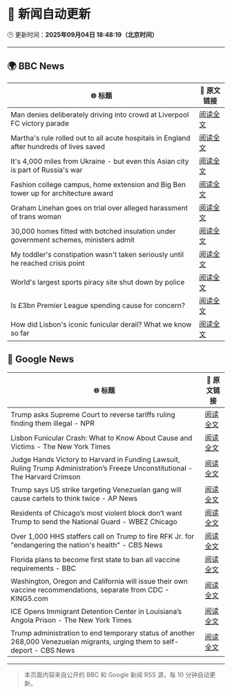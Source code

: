 # 🧠 新闻自动更新

🕒 更新时间：**2025年09月04日 18:48:19（北京时间）**

---

## 🌍 BBC News

| 🌐 标题 | 🔗 原文链接 |
|--------|-------------|
| Man denies deliberately driving into crowd at Liverpool FC victory parade | [阅读全文](https://www.bbc.com/news/articles/cwyl38115j2o?at_medium=RSS&at_campaign=rss) |
| Martha's rule rolled out to all acute hospitals in England after hundreds of lives saved | [阅读全文](https://www.bbc.com/news/articles/c8e1zw28766o?at_medium=RSS&at_campaign=rss) |
| It's 4,000 miles from Ukraine - but even this Asian city is part of Russia's war | [阅读全文](https://www.bbc.com/news/articles/cvg0e54z7x8o?at_medium=RSS&at_campaign=rss) |
| Fashion college campus, home extension and Big Ben tower up for architecture award | [阅读全文](https://www.bbc.com/news/articles/cx27nmj77xzo?at_medium=RSS&at_campaign=rss) |
| Graham Linehan goes on trial over alleged harassment of trans woman | [阅读全文](https://www.bbc.com/news/articles/cn0x2kx08wdo?at_medium=RSS&at_campaign=rss) |
| 30,000 homes fitted with botched insulation under government schemes, ministers admit | [阅读全文](https://www.bbc.com/news/articles/c8606gp4711o?at_medium=RSS&at_campaign=rss) |
| My toddler's constipation wasn't taken seriously until he reached crisis point | [阅读全文](https://www.bbc.com/news/articles/cgr9zg17n5yo?at_medium=RSS&at_campaign=rss) |
| World's largest sports piracy site shut down by police | [阅读全文](https://www.bbc.com/news/articles/c62q4l0d171o?at_medium=RSS&at_campaign=rss) |
| Is £3bn Premier League spending cause for concern? | [阅读全文](https://www.bbc.com/sport/football/articles/cvgr35xgvjdo?at_medium=RSS&at_campaign=rss) |
| How did Lisbon's iconic funicular derail? What we know so far | [阅读全文](https://www.bbc.com/news/articles/cn95l12epxzo?at_medium=RSS&at_campaign=rss) |

## 📰 Google News

| 🌐 标题 | 🔗 原文链接 |
|--------|-------------|
| Trump asks Supreme Court to reverse tariffs ruling finding them illegal - NPR | [阅读全文](https://news.google.com/rss/articles/CBMihgFBVV95cUxPNF9kOFJUM3J4OXA4SnRyRF9LUTJMMUZPN3E3Q2YzSU1NX3ZyX0EyNXJ2dHFRZmJMa0ZfaWdrSVFHTlRkbWlGTElJRzdHV0RkcDBTNXczVWlpM1ppODFJa2gwdE1PTFl1dXplXzdBd09haGRFMl85eHFudU9NVkpBUzJWOXYzQQ?oc=5) |
| Lisbon Funicular Crash: What to Know About Cause and Victims - The New York Times | [阅读全文](https://news.google.com/rss/articles/CBMiigFBVV95cUxNNHgxS1RQdUgxUFVlX1pEaTA0N1JjVVlXRFU3Sk1XbnFacE1yRnZFdDc1SkVCQVVzYTNIblRwbjQtd0NqaDNlWFloRE9PZmxCcFp4Z0Y4MVhJRllHTTh3dEdUY1RGcDhQN04xRm1fY0k0UDdITWFVTDYxbkNZaVJ0RWpUaEZjbENmcHc?oc=5) |
| Judge Hands Victory to Harvard in Funding Lawsuit, Ruling Trump Administration’s Freeze Unconstitutional - The Harvard Crimson | [阅读全文](https://news.google.com/rss/articles/CBMidEFVX3lxTE1UYkplcFZ2dl9VbnI3WmlENFppYjZiN2FvQ3E0djljTVYzWkNJVjNudEl3aFBlVXpmR2ExRXNiWTd2cDhmREpvN09JTHItaWFuVTRheWZ6NXlCakF3ckdtTGlUVXdXNkQ2YnJ4RUh4aElOdFJz?oc=5) |
| Trump says US strike targeting Venezuelan gang will cause cartels to think twice - AP News | [阅读全文](https://news.google.com/rss/articles/CBMisAFBVV95cUxOaVpBNXl4T0tOQ1RyUklGWnRqWTE1eE5vMUw5WDEybHlkSHBrWEVzc0xseDVVbXNfYlBzeEwxbG9jQVNCeTUwQmtyRmpEWnNXWlN1OS11dXVqM2JIcFdLT0RqZ054emszcmx6bzBIVmgzektmZ0Q0ZkZwZGtuTGFqUFV3aW5VUDUxcW1wRnVfRVl3d01xTmtvS3N4eFQ4RGFQdFRpOWg2R3JZVWRhUDV0Zw?oc=5) |
| Residents of Chicago’s most violent block don’t want Trump to send the National Guard - WBEZ Chicago | [阅读全文](https://news.google.com/rss/articles/CBMixgFBVV95cUxPZ1p5andCbnR6NTJlZ1cybVVoUXY3ZXlhRUlZcnl6UlRsWlhfb1VndDgxSU1oX1Fab3B1T1dkcjlrT1N5dlNiRVk3QVB2WXlvZjZ3TUZuZW5HeGNwOEZydmFKOUktTmVDb2l1dFdtTks0VTd1MUhkU0dhSldxMGZuTUtlYl9waHFvWjhDd2o4UjJLWFZiVjJ0N21fMEJsZmJXRjRHZVVUVUFZdVhUME1RaVlOQ3dBbGprb3N6NWJYTTZRQkpaV3c?oc=5) |
| Over 1,000 HHS staffers call on Trump to fire RFK Jr. for "endangering the nation's health" - CBS News | [阅读全文](https://news.google.com/rss/articles/CBMid0FVX3lxTE5DbURMSFBWcmFYWHgwcXozdHpEQmpkZV9namhVakN1MWwxWl9td1d0cmJCcXE4RW9BSDZNLV94TmZLb1JUdGRib1UwZnU5dWtHc0xxRGRoQ0hGbHU4X1ZlWHp0Y2gwUDFGYWdPYVg1a1pyQ0hNLVM40gF8QVVfeXFMTVJLa3RCZzU0UXd6Y3ptamtsT0hIYk5uSDA1LXgwaWF3djg5aUJwUktjVVBIVzg4Z0FGRTRNaXJ4Yk9wSHEyeEFOVFN2d0xnWGYzUFBhTFZpbUE4SDloVGxCWk0zSFNSY0tqUUZYSGdBSEk0dHg2Uk1NRktCMg?oc=5) |
| Florida plans to become first state to ban all vaccine requirements - BBC | [阅读全文](https://news.google.com/rss/articles/CBMiWkFVX3lxTE1BTUtQYkV0YnQxc2RlZHNacW1RaFA4OVpPNzJUMGF4dWh4dzI5UEFob2VVMUowMlJjeGdUTE5KaEtYVXUxbGxwYjdDNktIQ1J1XzZxZzNlV0Rxd9IBX0FVX3lxTFA0OGNmWm5Va0pzOW51M1RoalVFOU00VWlaWkRwczg0VFJXUVd0UE53WXJsNlRtSjBlQWstQk5fdU5SUkNPN3VzTVRrU3JiMG5VSkpxbXg0UklCd09TOE80?oc=5) |
| Washington, Oregon and California will issue their own vaccine recommendations, separate from CDC - KING5.com | [阅读全文](https://news.google.com/rss/articles/CBMijwJBVV95cUxPQXZCNmdWTk0zU0pfNGplb2tILWE1alVRa3BuOU9TblhvNFdnc1NENFhTV0hSclFiU1FybUJDa3EzZ2VQY0tZcnhiN1Q2N0hLUTN4a3Y1TXJZSnJ5VHliZFlYNF82QnJlcFVBNkdNOGRzZjg2dHcwWE5YOFF5THhTTml2YVdMNVY3bkdZblFOVklWZGs0YmkwcDhEWjUyWHJTRTROaXJIbmlvZ3dka1pxeFoySUJoVzVvb0U5SDlrRDFVNFowRUdWWDZmWEFwbXZYSkZnT2hSUkduY1NCUjBTRTNGR2c5N2k0dGxwMTVRdTF1RjFNMWlaQmwtWnhGWHp0ckR0TUJ0b254a1Utb2JZ?oc=5) |
| ICE Opens Immigrant Detention Center in Louisiana’s Angola Prison - The New York Times | [阅读全文](https://news.google.com/rss/articles/CBMihwFBVV95cUxQanhZNlU1SnJXQUFadlNKSXZ2RTdIbHA2ZkNMWllMNE92WDlHNjEwTHdObTh0MU9ZYXZKVnM4LXE3c0pJUzlPNktDQkc2YWQyZmM5Wmo0YXVPck9FOE85eDRsd3JvQ01wTnJhWnhyZGZrUTRoeHhrdlZVVkpQQzBLclg2M1FaWEk?oc=5) |
| Trump administration to end temporary status of another 268,000 Venezuelan migrants, urging them to self-deport - CBS News | [阅读全文](https://news.google.com/rss/articles/CBMikwFBVV95cUxOZzRWUnFXUXpNX0l6Wk9BYmdoVEVxU1hBTGh4dnNSXzQ4M2p5NU44ck9YR2FSRFVqb1BseHRleVl6VktrQ1ZtU00xMmZDclBMWjJzVzhvWnFIV3BwN0pyR0pJNk1QNU9taVFsRG5vN3JMX1hWNVFwZFAzTU1oTDBreVdycTZTYlowUHFYQ2JyRHBPNnPSAZgBQVVfeXFMTjcwY2xoaVZ1VzVzaldWS29wOVQzNmhzeXdwUzRNLUVrT19aNDFXY0Qyc0Zlck9wV0Rvdm9lT3ZFYVc0aVFYY1lSQXc2c0I2cnZsaWdLYUN4TWtNS09qOFZaRUFaUU1wTWhkZU5EamZucV90SHFwMXRXRFE2ODBZb2RsNHlzMzJfVzRvZ1l0OEgzOVRrdHREeng?oc=5) |

---
> 本页面内容来自公开的 BBC 和 Google 新闻 RSS 源，每 10 分钟自动更新。